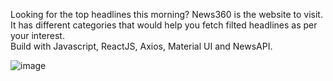 Looking for the top headlines this morning? News360 is the website to visit. 
It has different categories that would help you fetch filted headlines as per your interest.  
Build with Javascript, ReactJS, Axios, Material UI and NewsAPI.

![image](https://github.com/Prankishor/news360/assets/33565966/d120f27c-f7a4-4d9f-9c00-08f6bac60a35)

